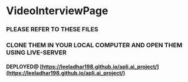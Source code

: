 # VideoInterviewPage

### PLEASE REFER TO THESE FILES<br />

### CLONE THEM IN YOUR LOCAL COMPUTER AND OPEN THEM USING LIVE-SERVER<br />


#### DEPLOYED@ [https://leeladhar198.github.io/apli.ai_project/](https://leeladhar198.github.io/apli.ai_project/)
